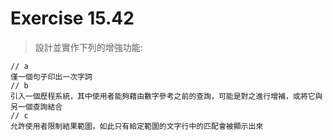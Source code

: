 # Exercise 15.42
> 設計並實作下列的增強功能:
```
// a
僅一個句子印出一次字詞
// b
引入一個歷程系統，其中使用者能夠藉由數字參考之前的查詢，可能是對之進行增補，或將它與另一個查詢結合
// c
允許使用者限制結果範圍，如此只有給定範圍的文字行中的匹配會被顯示出來
```